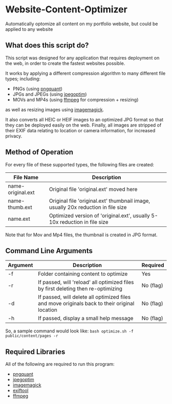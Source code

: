 # Website-Content-Optimizer
Automatically optomize all content on my portfolio website, but could be applied to any website

## What does this script do?

This script was designed for any application that requires deployment on the web, in order to create the fastest websites possible.

It works by applying a different compression algorithm to many different file types; including:
- PNGs (using [pngquant](https://github.com/kornelski/pngquant))
- JPGs and JPEGs (using [jpegoptim](https://github.com/tjko/jpegoptim))
- MOVs and MP4s (using [ffmpeg](https://github.com/FFmpeg/FFmpeg) for compression + resizing)

as well as resizing images using [imagemagick](https://github.com/ImageMagick/ImageMagick).

It also converts all HEIC or HEIF images to an optimized JPG format so that they can be deployed easily on the web.
Finally, all images are stripped of their EXIF data relating to location or camera information, for increased privacy.

## Method of Operation

For every file of these supported types, the following files are created:

| File Name | Description |
| --- | --- |
| name-original.ext | Original file 'original.ext' moved here |
| name-thumb.ext | Original file 'original.ext' thumbnail image, usually 20x reduction in file size |
| name.ext | Optimized version of 'original.ext', usually 5-10x reduction in file size |

Note that for Mov and Mp4 files, the thumbnail is created in JPG format.

## Command Line Arguments

| Argument | Description | Required |
| --- | --- | --- |
| -f <dirname> | Folder containing content to optimize | Yes |
| -r | If passed, will 'reload' all optimized files by first deleting then re-optimizing | No (flag) |
| -d | If passed, will delete all optimized files and move originals back to their original location | No (flag) |
| -h | If passed, display a small help message | No (flag) |

So, a sample command would look like: `bash optimize.sh -f public/content/pages -r`

## Required Libraries

All of the following are required to run this program:
- [pngquant](https://github.com/kornelski/pngquant)
- [jpegoptim](https://github.com/tjko/jpegoptim)
- [imagemagick](https://github.com/ImageMagick/ImageMagick)
- [exiftool](https://github.com/exiftool/exiftool)
- [ffmpeg](https://github.com/FFmpeg/FFmpeg)
